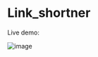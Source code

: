 # Link_shortner
Live  demo:

![image](https://github.com/alvin-dotcom/Link_shortner/assets/113367440/06f02fa1-a684-401b-95c9-477cd8683a3d)
